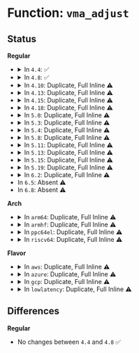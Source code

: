 # Function: <code>vma_adjust</code>

## Status
<b>Regular</b>
<ul>
<li>
<details>
<summary>In <code>4.4</code>: ✅</summary>

```c
int vma_adjust(struct vm_area_struct *vma, long unsigned int start, long unsigned int end, long unsigned int pgoff, struct vm_area_struct *insert);
```

**Collision:** Unique Global

**Inline:** No

**Transformation:** False

**Instances:**

```
In mm/mmap.c (ffffffff811c4c80)
Location: mm/mmap.c:727
Inline: False
Direct callers:
  - mm/mmap.c:vma_merge
  - mm/mmap.c:vma_merge
  - mm/mmap.c:vma_merge
  - mm/mmap.c:vma_merge
  - mm/mremap.c:SyS_mremap
  - fs/exec.c:shift_arg_pages
  - fs/exec.c:shift_arg_pages
```
**Symbols:**

```
ffffffff811c4c80-ffffffff811c5413: vma_adjust (STB_GLOBAL)
```
</details>
</li>
<li>
<details>
<summary>In <code>4.8</code>: ✅</summary>

```c
int vma_adjust(struct vm_area_struct *vma, long unsigned int start, long unsigned int end, long unsigned int pgoff, struct vm_area_struct *insert);
```

**Collision:** Unique Global

**Inline:** No

**Transformation:** False

**Instances:**

```
In mm/mmap.c (ffffffff811e0aa0)
Location: mm/mmap.c:619
Inline: False
Direct callers:
  - mm/mmap.c:vma_merge
  - mm/mmap.c:vma_merge
  - mm/mmap.c:vma_merge
  - mm/mmap.c:vma_merge
  - mm/mremap.c:SyS_mremap
  - fs/exec.c:shift_arg_pages
  - fs/exec.c:shift_arg_pages
```
**Symbols:**

```
ffffffff811e0aa0-ffffffff811e128a: vma_adjust (STB_GLOBAL)
```
</details>
</li>
<li>
<details>
<summary>In <code>4.10</code>: Duplicate, Full Inline ⚠️</summary>

**Collision:** Static Duplication

**Inline:** Full

**Transformation:** False

**Instances:**

```
In mm/mmap.c (ffffffff811f1365)
Location: include/linux/mm.h:1983
Inline: True
```
```
In mm/mremap.c (ffffffff811f6899)
Location: include/linux/mm.h:1983
Inline: True
Inline callers:
  - mm/mremap.c:SyS_mremap
```
```
In fs/exec.c (ffffffff8124ba27)
Location: include/linux/mm.h:1983
Inline: True
Inline callers:
  - fs/exec.c:shift_arg_pages
  - fs/exec.c:shift_arg_pages
```
</details>
</li>
<li>
<details>
<summary>In <code>4.13</code>: Duplicate, Full Inline ⚠️</summary>

**Collision:** Static Duplication

**Inline:** Full

**Transformation:** False

**Instances:**

```
In mm/mmap.c (ffffffff811fcd47)
Location: include/linux/mm.h:2054
Inline: True
Inline callers:
  - mm/mmap.c:__split_vma
  - mm/mmap.c:__split_vma
```
```
In mm/mremap.c (ffffffff81201656)
Location: include/linux/mm.h:2054
Inline: True
Inline callers:
  - mm/mremap.c:SyS_mremap
```
```
In fs/exec.c (ffffffff81257b71)
Location: include/linux/mm.h:2054
Inline: True
Inline callers:
  - fs/exec.c:shift_arg_pages
  - fs/exec.c:shift_arg_pages
```
</details>
</li>
<li>
<details>
<summary>In <code>4.15</code>: Duplicate, Full Inline ⚠️</summary>

**Collision:** Static Duplication

**Inline:** Full

**Transformation:** False

**Instances:**

```
In mm/mmap.c (ffffffff812152d4)
Location: include/linux/mm.h:2163
Inline: True
```
```
In mm/mremap.c (ffffffff8121a016)
Location: include/linux/mm.h:2163
Inline: True
Inline callers:
  - mm/mremap.c:SyS_mremap
```
```
In fs/exec.c (ffffffff81279e41)
Location: include/linux/mm.h:2163
Inline: True
Inline callers:
  - fs/exec.c:shift_arg_pages
  - fs/exec.c:shift_arg_pages
```
</details>
</li>
<li>
<details>
<summary>In <code>4.18</code>: Duplicate, Full Inline ⚠️</summary>

**Collision:** Static Duplication

**Inline:** Full

**Transformation:** False

**Instances:**

```
In mm/mmap.c (ffffffff8123611f)
Location: include/linux/mm.h:2252
Inline: True
Inline callers:
  - mm/mmap.c:__split_vma
  - mm/mmap.c:__split_vma
```
```
In mm/mremap.c (ffffffff8123b988)
Location: include/linux/mm.h:2252
Inline: True
Inline callers:
  - mm/mremap.c:__ia32_sys_mremap
  - mm/mremap.c:__x64_sys_mremap
```
```
In fs/exec.c (ffffffff812a0a21)
Location: include/linux/mm.h:2252
Inline: True
Inline callers:
  - fs/exec.c:shift_arg_pages
  - fs/exec.c:shift_arg_pages
```
</details>
</li>
<li>
<details>
<summary>In <code>5.0</code>: Duplicate, Full Inline ⚠️</summary>

**Collision:** Static Duplication

**Inline:** Full

**Transformation:** False

**Instances:**

```
In mm/mmap.c (ffffffff8124993f)
Location: include/linux/mm.h:2323
Inline: True
Inline callers:
  - mm/mmap.c:__split_vma
  - mm/mmap.c:__split_vma
```
```
In mm/mremap.c (ffffffff8124fd85)
Location: include/linux/mm.h:2323
Inline: True
Inline callers:
  - mm/mremap.c:__ia32_sys_mremap
  - mm/mremap.c:__x64_sys_mremap
```
```
In fs/exec.c (ffffffff812b5a21)
Location: include/linux/mm.h:2323
Inline: True
Inline callers:
  - fs/exec.c:shift_arg_pages
  - fs/exec.c:shift_arg_pages
```
</details>
</li>
<li>
<details>
<summary>In <code>5.3</code>: Duplicate, Full Inline ⚠️</summary>

**Collision:** Static Duplication

**Inline:** Full

**Transformation:** False

**Instances:**

```
In mm/mmap.c (ffffffff8125bc6a)
Location: include/linux/mm.h:2318
Inline: True
Inline callers:
  - mm/mmap.c:__split_vma
  - mm/mmap.c:__split_vma
```
```
In mm/mremap.c (ffffffff81262107)
Location: include/linux/mm.h:2318
Inline: True
Inline callers:
  - mm/mremap.c:__ia32_sys_mremap
  - mm/mremap.c:__x64_sys_mremap
```
```
In fs/exec.c (ffffffff812d27a7)
Location: include/linux/mm.h:2318
Inline: True
Inline callers:
  - fs/exec.c:shift_arg_pages
  - fs/exec.c:shift_arg_pages
```
</details>
</li>
<li>
<details>
<summary>In <code>5.4</code>: Duplicate, Full Inline ⚠️</summary>

**Collision:** Static Duplication

**Inline:** Full

**Transformation:** False

**Instances:**

```
In mm/mmap.c (ffffffff8126a35a)
Location: include/linux/mm.h:2290
Inline: True
Inline callers:
  - mm/mmap.c:__split_vma
  - mm/mmap.c:__split_vma
```
```
In mm/mremap.c (ffffffff812708d7)
Location: include/linux/mm.h:2290
Inline: True
Inline callers:
  - mm/mremap.c:__ia32_sys_mremap
  - mm/mremap.c:__x64_sys_mremap
```
```
In fs/exec.c (ffffffff812e42b7)
Location: include/linux/mm.h:2290
Inline: True
Inline callers:
  - fs/exec.c:shift_arg_pages
  - fs/exec.c:shift_arg_pages
```
</details>
</li>
<li>
<details>
<summary>In <code>5.8</code>: Duplicate, Full Inline ⚠️</summary>

**Collision:** Static Duplication

**Inline:** Full

**Transformation:** False

**Instances:**

```
In mm/mmap.c (ffffffff8129adaa)
Location: include/linux/mm.h:2537
Inline: True
Inline callers:
  - mm/mmap.c:__split_vma
  - mm/mmap.c:__split_vma
```
```
In mm/mremap.c (ffffffff812a133b)
Location: include/linux/mm.h:2537
Inline: True
Inline callers:
  - mm/mremap.c:__do_sys_mremap
```
```
In fs/exec.c (ffffffff8131b505)
Location: include/linux/mm.h:2537
Inline: True
Inline callers:
  - fs/exec.c:shift_arg_pages
  - fs/exec.c:shift_arg_pages
```
</details>
</li>
<li>
<details>
<summary>In <code>5.11</code>: Duplicate, Full Inline ⚠️</summary>

**Collision:** Static Duplication

**Inline:** Full

**Transformation:** False

**Instances:**

```
In mm/mmap.c (ffffffff812a5f6a)
Location: include/linux/mm.h:2547
Inline: True
Inline callers:
  - mm/mmap.c:__split_vma
  - mm/mmap.c:__split_vma
```
```
In mm/mremap.c (ffffffff812acb8b)
Location: include/linux/mm.h:2547
Inline: True
Inline callers:
  - mm/mremap.c:__do_sys_mremap
```
```
In fs/exec.c (ffffffff81326b35)
Location: include/linux/mm.h:2547
Inline: True
Inline callers:
  - fs/exec.c:shift_arg_pages
  - fs/exec.c:shift_arg_pages
```
</details>
</li>
<li>
<details>
<summary>In <code>5.13</code>: Duplicate, Full Inline ⚠️</summary>

**Collision:** Static Duplication

**Inline:** Full

**Transformation:** False

**Instances:**

```
In mm/mmap.c (ffffffff812ab2cd)
Location: include/linux/mm.h:2543
Inline: True
Inline callers:
  - mm/mmap.c:__split_vma
  - mm/mmap.c:__split_vma
```
```
In mm/mremap.c (ffffffff812b1e7f)
Location: include/linux/mm.h:2543
Inline: True
Inline callers:
  - mm/mremap.c:__do_sys_mremap
```
```
In fs/exec.c (ffffffff8132cbd5)
Location: include/linux/mm.h:2543
Inline: True
Inline callers:
  - fs/exec.c:shift_arg_pages
  - fs/exec.c:shift_arg_pages
```
</details>
</li>
<li>
<details>
<summary>In <code>5.15</code>: Duplicate, Full Inline ⚠️</summary>

**Collision:** Static Duplication

**Inline:** Full

**Transformation:** False

**Instances:**

```
In mm/mmap.c (ffffffff812ec9aa)
Location: include/linux/mm.h:2572
Inline: True
Inline callers:
  - mm/mmap.c:__split_vma
  - mm/mmap.c:__split_vma
```
```
In mm/mremap.c (ffffffff812f3a65)
Location: include/linux/mm.h:2572
Inline: True
Inline callers:
  - mm/mremap.c:__do_sys_mremap
```
```
In fs/exec.c (ffffffff8137a375)
Location: include/linux/mm.h:2572
Inline: True
Inline callers:
  - fs/exec.c:shift_arg_pages
  - fs/exec.c:shift_arg_pages
```
</details>
</li>
<li>
<details>
<summary>In <code>5.19</code>: Duplicate, Full Inline ⚠️</summary>

**Collision:** Static Duplication

**Inline:** Full

**Transformation:** False

**Instances:**

```
In mm/mmap.c (ffffffff8134fc9c)
Location: include/linux/mm.h:2650
Inline: True
Inline callers:
  - mm/mmap.c:__split_vma
  - mm/mmap.c:__split_vma
```
```
In mm/mremap.c (ffffffff81357817)
Location: include/linux/mm.h:2650
Inline: True
Inline callers:
  - mm/mremap.c:__do_sys_mremap
```
```
In fs/exec.c (ffffffff813f9b96)
Location: include/linux/mm.h:2650
Inline: True
Inline callers:
  - fs/exec.c:shift_arg_pages
  - fs/exec.c:shift_arg_pages
```
</details>
</li>
<li>
<details>
<summary>In <code>6.2</code>: Duplicate, Full Inline ⚠️</summary>

**Collision:** Static Duplication

**Inline:** Full

**Transformation:** False

**Instances:**

```
In mm/mmap.c (ffffffff813c938f)
Location: include/linux/mm.h:2818
Inline: True
Inline callers:
  - mm/mmap.c:__split_vma
  - mm/mmap.c:__split_vma
```
```
In mm/mremap.c (ffffffff813d1f23)
Location: include/linux/mm.h:2818
Inline: True
Inline callers:
  - mm/mremap.c:__do_sys_mremap
```
```
In fs/exec.c (ffffffff81483454)
Location: include/linux/mm.h:2818
Inline: True
Inline callers:
  - fs/exec.c:shift_arg_pages
  - fs/exec.c:shift_arg_pages
```
</details>
</li>
<li>
In <code>6.5</code>: Absent ⚠️
</li>
<li>
In <code>6.8</code>: Absent ⚠️
</li>
</ul>
<b>Arch</b>
<ul>
<li>
<details>
<summary>In <code>arm64</code>: Duplicate, Full Inline ⚠️</summary>

**Collision:** Static Duplication

**Inline:** Full

**Transformation:** False

**Instances:**

```
In mm/mmap.c (ffff800010301a80)
Location: include/linux/mm.h:2290
Inline: True
Inline callers:
  - mm/mmap.c:__split_vma
  - mm/mmap.c:__split_vma
```
```
In mm/mremap.c (ffff800010306b0c)
Location: include/linux/mm.h:2290
Inline: True
Inline callers:
  - mm/mremap.c:__arm64_sys_mremap
```
```
In fs/exec.c (ffff80001038bc44)
Location: include/linux/mm.h:2290
Inline: True
Inline callers:
  - fs/exec.c:shift_arg_pages
  - fs/exec.c:shift_arg_pages
```
</details>
</li>
<li>
<details>
<summary>In <code>armhf</code>: Duplicate, Full Inline ⚠️</summary>

**Collision:** Static Duplication

**Inline:** Full

**Transformation:** False

**Instances:**

```
In mm/mmap.c (c052021c)
Location: include/linux/mm.h:2290
Inline: True
Inline callers:
  - mm/mmap.c:__split_vma
  - mm/mmap.c:__split_vma
```
```
In mm/mremap.c (c052470c)
Location: include/linux/mm.h:2290
Inline: True
Inline callers:
  - mm/mremap.c:__se_sys_mremap
```
```
In fs/exec.c (c0573c7c)
Location: include/linux/mm.h:2290
Inline: True
Inline callers:
  - fs/exec.c:setup_arg_pages
  - fs/exec.c:setup_arg_pages
```
</details>
</li>
<li>
<details>
<summary>In <code>ppc64el</code>: Duplicate, Full Inline ⚠️</summary>

**Collision:** Static Duplication

**Inline:** Full

**Transformation:** False

**Instances:**

```
In mm/mmap.c (c0000000003cdc88)
Location: include/linux/mm.h:2290
Inline: True
Inline callers:
  - mm/mmap.c:__split_vma
  - mm/mmap.c:__split_vma
```
```
In mm/mremap.c (c0000000003d4ca0)
Location: include/linux/mm.h:2290
Inline: True
Inline callers:
  - mm/mremap.c:__se_sys_mremap
```
```
In fs/exec.c (c0000000004834fc)
Location: include/linux/mm.h:2290
Inline: True
Inline callers:
  - fs/exec.c:shift_arg_pages
  - fs/exec.c:shift_arg_pages
```
</details>
</li>
<li>
<details>
<summary>In <code>riscv64</code>: Duplicate, Full Inline ⚠️</summary>

**Collision:** Static Duplication

**Inline:** Full

**Transformation:** False

**Instances:**

```
In mm/mmap.c (ffffffe00020ec5c)
Location: include/linux/mm.h:2290
Inline: True
Inline callers:
  - mm/mmap.c:__split_vma
  - mm/mmap.c:__split_vma
```
```
In mm/mremap.c (ffffffe000212320)
Location: include/linux/mm.h:2290
Inline: True
Inline callers:
  - mm/mremap.c:__se_sys_mremap
```
```
In fs/exec.c (ffffffe00025d21e)
Location: include/linux/mm.h:2290
Inline: True
Inline callers:
  - fs/exec.c:shift_arg_pages
  - fs/exec.c:shift_arg_pages
```
</details>
</li>
</ul>
<b>Flavor</b>
<ul>
<li>
<details>
<summary>In <code>aws</code>: Duplicate, Full Inline ⚠️</summary>

**Collision:** Static Duplication

**Inline:** Full

**Transformation:** False

**Instances:**

```
In mm/mmap.c (ffffffff812629aa)
Location: include/linux/mm.h:2290
Inline: True
Inline callers:
  - mm/mmap.c:__split_vma
  - mm/mmap.c:__split_vma
```
```
In mm/mremap.c (ffffffff81268f27)
Location: include/linux/mm.h:2290
Inline: True
Inline callers:
  - mm/mremap.c:__ia32_sys_mremap
  - mm/mremap.c:__x64_sys_mremap
```
```
In fs/exec.c (ffffffff812dc897)
Location: include/linux/mm.h:2290
Inline: True
Inline callers:
  - fs/exec.c:shift_arg_pages
  - fs/exec.c:shift_arg_pages
```
</details>
</li>
<li>
<details>
<summary>In <code>azure</code>: Duplicate, Full Inline ⚠️</summary>

**Collision:** Static Duplication

**Inline:** Full

**Transformation:** False

**Instances:**

```
In mm/mmap.c (ffffffff81254dca)
Location: include/linux/mm.h:2290
Inline: True
Inline callers:
  - mm/mmap.c:__split_vma
  - mm/mmap.c:__split_vma
```
```
In mm/mremap.c (ffffffff8125b217)
Location: include/linux/mm.h:2290
Inline: True
Inline callers:
  - mm/mremap.c:__ia32_sys_mremap
  - mm/mremap.c:__x64_sys_mremap
```
```
In fs/exec.c (ffffffff812cd517)
Location: include/linux/mm.h:2290
Inline: True
Inline callers:
  - fs/exec.c:shift_arg_pages
  - fs/exec.c:shift_arg_pages
```
</details>
</li>
<li>
<details>
<summary>In <code>gcp</code>: Duplicate, Full Inline ⚠️</summary>

**Collision:** Static Duplication

**Inline:** Full

**Transformation:** False

**Instances:**

```
In mm/mmap.c (ffffffff8126074a)
Location: include/linux/mm.h:2290
Inline: True
Inline callers:
  - mm/mmap.c:__split_vma
  - mm/mmap.c:__split_vma
```
```
In mm/mremap.c (ffffffff81266cc7)
Location: include/linux/mm.h:2290
Inline: True
Inline callers:
  - mm/mremap.c:__ia32_sys_mremap
  - mm/mremap.c:__x64_sys_mremap
```
```
In fs/exec.c (ffffffff812da6a7)
Location: include/linux/mm.h:2290
Inline: True
Inline callers:
  - fs/exec.c:shift_arg_pages
  - fs/exec.c:shift_arg_pages
```
</details>
</li>
<li>
<details>
<summary>In <code>lowlatency</code>: Duplicate, Full Inline ⚠️</summary>

**Collision:** Static Duplication

**Inline:** Full

**Transformation:** False

**Instances:**

```
In mm/mmap.c (ffffffff8127011a)
Location: include/linux/mm.h:2290
Inline: True
Inline callers:
  - mm/mmap.c:__split_vma
  - mm/mmap.c:__split_vma
```
```
In mm/mremap.c (ffffffff81276667)
Location: include/linux/mm.h:2290
Inline: True
Inline callers:
  - mm/mremap.c:__ia32_sys_mremap
  - mm/mremap.c:__x64_sys_mremap
```
```
In fs/exec.c (ffffffff812eb557)
Location: include/linux/mm.h:2290
Inline: True
Inline callers:
  - fs/exec.c:shift_arg_pages
  - fs/exec.c:shift_arg_pages
```
</details>
</li>
</ul>

## Differences
<b>Regular</b>
<ul>
<li>
No changes between <code>4.4</code> and <code>4.8</code> ✅
</li>
</ul>
